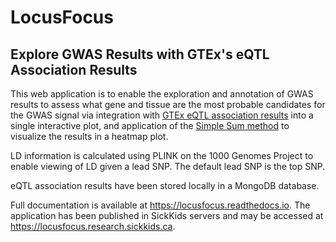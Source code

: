 # LocusFocus
## Explore GWAS Results with GTEx's eQTL Association Results 

This web application is to enable the exploration and annotation of GWAS results to assess what gene and tissue are the most probable candidates for the GWAS signal via integration with [GTEx eQTL association results](https://gtexportal.org/home/) into a single interactive plot, and application of the [Simple Sum method](https://journals.plos.org/plosgenetics/article?id=10.1371/journal.pgen.1008007) to visualize the results in a heatmap plot.

LD information is calculated using PLINK on the 1000 Genomes Project to enable viewing of LD given a lead SNP. The default lead SNP is the top SNP.

eQTL association results have been stored locally in a MongoDB database. 

Full documentation is available at https://locusfocus.readthedocs.io.
The application has been published in SickKids servers and may be accessed at https://locusfocus.research.sickkids.ca.
